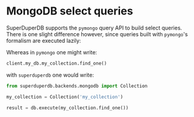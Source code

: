 # MongoDB select queries

SuperDuperDB supports the `pymongo` query API to build select queries.
There is one slight difference however, since queries built with `pymongo`'s formalism
are executed lazily:

Whereas in `pymongo` one might write:

```python
client.my_db.my_collection.find_one()
```

with `superduperdb` one would write:

```python
from superduperdb.backends.mongodb import Collection

my_collection = Collection('my_collection')

result = db.execute(my_collection.find_one())
```
